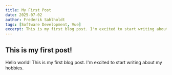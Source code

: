 ```yaml
---
title: My First Post
date: 2025-07-02
author: Frederik Sahlholdt
tags: [Software Development, Vue]
excerpt: This is my first blog post. I'm excited to start writing about my hobbies.
---
```


## This is my first post!

Hello world! This is my first blog post. I'm excited to start writing about my hobbies.
